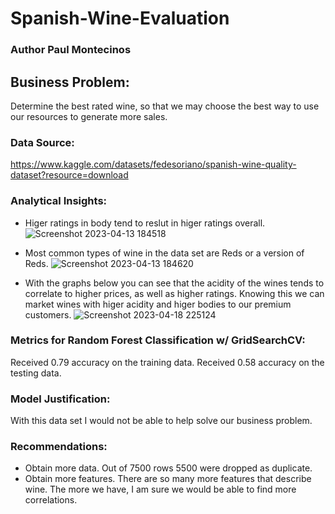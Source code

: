 # Spanish-Wine-Evaluation
### Author Paul Montecinos

## Business Problem:
Determine the best rated wine, so that we may choose the best way to use our resources to generate more sales.

### Data Source: 
https://www.kaggle.com/datasets/fedesoriano/spanish-wine-quality-dataset?resource=download

### Analytical Insights:
* Higer ratings in body tend to reslut in higer ratings overall.
  ![Screenshot 2023-04-13 184518](https://user-images.githubusercontent.com/29460152/231906161-2ccd07ce-f1e2-4cbf-9b73-f8a59d956440.png)


* Most common types of wine in the data set are Reds or a version of Reds.
  ![Screenshot 2023-04-13 184620](https://user-images.githubusercontent.com/29460152/231906169-36a889f7-7fee-402d-a3c2-717563052b4d.png)
 
* With the graphs below you can see that the acidity of the wines tends to correlate to higher prices, as well as higher ratings. Knowing this we can market wines with higer acidity and higer bodies to our premium customers.
  ![Screenshot 2023-04-18 225124](https://user-images.githubusercontent.com/29460152/232962604-454a300b-a74b-40c0-aed8-9b8504430655.png)
  
### Metrics for Random Forest Classification w/ GridSearchCV:
Received 0.79 accuracy on the training data.
Received 0.58 accuracy on the testing data.

### Model Justification:
With this data set I would not be able to help solve our business problem.

### Recommendations:
* Obtain more data. Out of 7500 rows 5500 were dropped as duplicate.
* Obtain more features. There are so many more features that describe wine. The more we have, I am sure we would be able to find more correlations.
